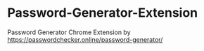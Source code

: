 # Password-Generator-Extension
Password Generator Chrome Extension by https://passwordchecker.online/password-generator/
